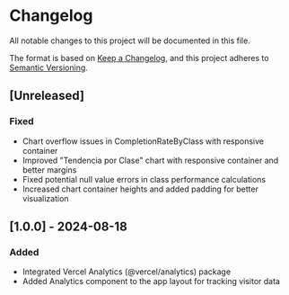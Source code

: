 # Changelog

All notable changes to this project will be documented in this file.

The format is based on [Keep a Changelog](https://keepachangelog.com/en/1.0.0/),
and this project adheres to [Semantic Versioning](https://semver.org/spec/v2.0.0.html).

## [Unreleased]

### Fixed
- Chart overflow issues in CompletionRateByClass with responsive container
- Improved "Tendencia por Clase" chart with responsive container and better margins
- Fixed potential null value errors in class performance calculations
- Increased chart container heights and added padding for better visualization

## [1.0.0] - 2024-08-18

### Added
- Integrated Vercel Analytics (@vercel/analytics) package
- Added Analytics component to the app layout for tracking visitor data 